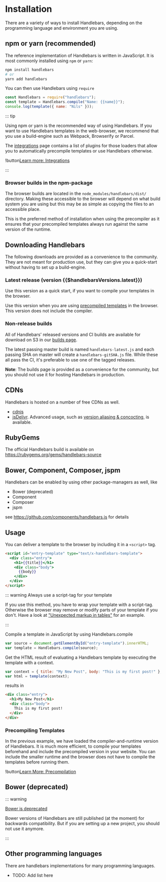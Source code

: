 # Installation

There are a variety of ways to install Handlebars, depending on the programming language and environment you are using.

## npm or yarn (recommended)

The reference implementation of Handlebars is written in JavaScript. It is most commonly installed using `npm` or
`yarn`:

```bash
npm install handlebars
# or
yarn add handlebars
```

You can then use Handlebars using `require`

```js
const Handlebars = require("handlebars");
const template = Handlebars.compile("Name: {{name}}");
console.log(template({ name: "Nils" }));
```

::: tip

Using npm or yarn is the recommended way of using Handlebars. If you want to use Handlebars templates in the
web-browser, we recommend that you use a build-engine such as Webpack, Browserify or Parcel.

The [integrations](integrations.md) page contains a list of plugins for those loaders that allow you to automatically
precompile templates or use Handlebars otherwise.

!button[Learn more: Integrations](integrations.md)

:::

### Browser builds in the npm-package

The browser builds are located in the `node_modules/handlebars/dist/` directory. Making these accessible to the browser
will depend on what build system you are using but this may be as simple as copying the files to an accessible place.

This is the preferred method of installation when using the precompiler as it ensures that your precompiled templates
always run against the same version of the runtime.

## Downloading Handlebars

The following downloads are provided as a convenience to the community. They are not meant for production use, but they
can give you a quick-start without having to set up a build-engine.

### Latest release (version {{$handlebarsVersions.latest}})

<DownloadHandlebars>

Use this version as a quick start, if you want to compile your templates in the browser.

</DownloadHandlebars>

<DownloadHandlebars :runtimeOnly="true">

Use this version when you are using [precompiled templates](precompilation.md) in the browser. This version does not
include the compiler.

</DownloadHandlebars>

### Non-release builds

All of Handlebars' released versions and CI builds are available for download on S3 in our
[builds page](https://com.s3.amazonaws.com/builds.handlebarsjs/bucket-listing.html?sort=lastmod&sortdir=desc).

The latest passing master build is named `handlebars-latest.js` and each passing SHA on master will create a
`handlebars-gitSHA.js` file. While these all pass the CI, it's preferable to use one of the tagged releases.

**Note**: The builds page is provided as a convenience for the community, but you should not use it for hosting
Handlebars in production.

## CDNs

Handlebars is hosted on a number of free CDNs as well.

- [cdnjs](https://cdnjs.com/libraries/handlebars.js)
- [jsDelivr](http://www.jsdelivr.com/#!handlebarsjs). Advanced usage, such as
  [version aliasing & concocting](https://github.com/jsdelivr/jsdelivr#usage), is available.

## RubyGems

The official Handlebars build is available on https://rubygems.org/gems/handlebars-source

## Bower, Component, Composer, jspm

Handlebars can be enabled by using other package-managers as well, like

- Bower (deprecated)
- Component
- Composer
- jspm

see https://github.com/components/handlebars.js for details

## Usage

You can deliver a template to the browser by including it in a `<script>` tag.

```html
<script id="entry-template" type="text/x-handlebars-template">
  <div class="entry">
    <h1>{{title}}</h1>
    <div class="body">
      {{body}}
    </div>
  </div>
</script>
```

::: warning Always use a script-tag for your template

If you use this method, you have to wrap your template with a script-tag. Otherwise the browser may remove or modify
parts of your template if you don't. Have a look at
["Unexpected markup in tables"](https://html.spec.whatwg.org/multipage/parsing.html#unexpected-markup-in-tables) for an
example.

:::

Compile a template in JavaScript by using Handlebars.compile

```js
var source = document.getElementById("entry-template").innerHTML;
var template = Handlebars.compile(source);
```

Get the HTML result of evaluating a Handlebars template by executing the template with a context.

```js
var context = { title: "My New Post", body: "This is my first post!" };
var html = template(context);
```

results in

```html
<div class="entry">
  <h1>My New Post</h1>
  <div class="body">
    This is my first post!
  </div>
</div>
```

### Precompiling Templates

In the previous example, we have loaded the compiler-and-runtime version of Handlebars. It is much more efficient, to
compile your templates beforehand and include the precompiled version in your website. You can include the smaller
runtime and the browser does not have to compile the templates before running them.

!button[Learn More: Precompilation](precompilation.html)

## Bower (deprecated)

::: warning

[Bower is deprecated](https://bower.io/blog/2017/how-to-migrate-away-from-bower/)

Bower versions of Handlebars are still published (at the moment) for backwards compatibility. But if you are setting up
a new project, you should not use it anymore.

:::

## Other programming languages

There are handlebars implementations for many programming languages.

- TODO: Add list here
